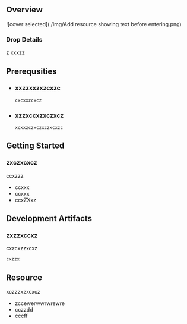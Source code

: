 
## Overview

![cover selected](./img/Add resource showing text before entering.png)

### Drop Details
z xxxzz

## Prerequsities

- ### xxzzxxzxzcxzc
  ```shell
  cxcxxzcxcz
  ```
      
- ### xzzxccxzxczxcz
  ```shell
  xcxxzczxczxczxcxzc
  ```
      

## Getting Started
### zxczxcxcz
ccxzzz
- ccxxx
- ccxxx
- ccxZXxz

## Development Artifacts
### zxzzxccxz
cxzcxzzxcxz
```shell
cxzzx
```

## Resource
xczzzxzxcxcz
- zccewerwwrwrewre
- cczzdd
- cccff


    